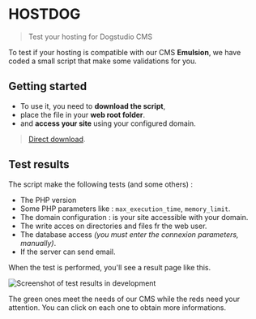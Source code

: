 # HOSTDOG 

> Test your hosting for Dogstudio CMS

To test if your hosting is compatible with our CMS <strong>Emulsion</strong>, we have coded a small script that make some validations for you.

## Getting started

* To use it, you need to **download the script**, 
* place the file in your **web root folder**.
* and **access your site** using your configured domain.

> [Direct download](https://raw.githubusercontent.com/Dogstudio/hosting-for-dogs/master/src/hostdog.php).

## Test results

The script make the following tests (and some others) :

* The PHP version
* Some PHP parameters like : `max_execution_time`, `memory_limit`.
* The domain configuration : is your site accessible with your domain.
* The write acces on directories and files fr the web user.
* The database access _(you must enter the connexion parameters, manually)_.
* If the server can send email.

When the test is performed, you'll see a result page like this.

![Screenshot of test results in development](https://raw.githubusercontent.com/Dogstudio/hosting-for-dogs/master/docs/images/test-pass.png)

The green ones meet the needs of our CMS while the reds need your attention.
You can click on each one to obtain more informations.
